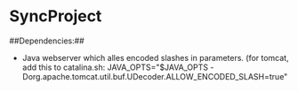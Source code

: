 SyncProject
===========

##Dependencies:##

* Java webserver which alles encoded slashes in parameters. (for tomcat, add this to catalina.sh: JAVA_OPTS="$JAVA_OPTS -Dorg.apache.tomcat.util.buf.UDecoder.ALLOW_ENCODED_SLASH=true"